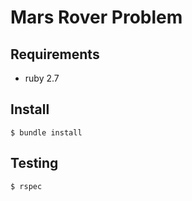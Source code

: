 # Mars Rover Problem

## Requirements 
* ruby 2.7

## Install
```
$ bundle install
```

## Testing
```
$ rspec
```